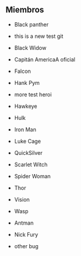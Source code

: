 ## Miembros

* Black panther

* this is a new test git
* Black Widow
* Capitán AmericaA oficial
* Falcon
* Hank Pym

* more test heroi
* Hawkeye
* Hulk
* Iron Man
* Luke Cage
* QuickSilver
* Scarlet Witch
* Spider Woman
* Thor
* Vision
* Wasp
* Antman
* Nick Fury
* other bug
